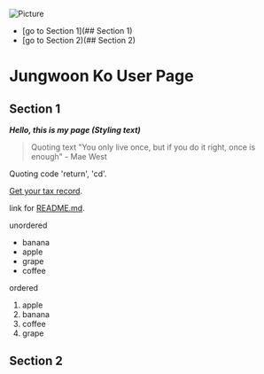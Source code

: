 ![Picture](https://www.chinalongbow.com/wp-content/uploads/2020/11/Eye-Wash-Station-A.jpg)
- [go to Section 1](## Section 1)
- [go to Section 2)(## Section 2)


# Jungwoon Ko User Page
## Section 1
***Hello, this is my page (Styling text)***
> Quoting text "You only live once, but if you do it right, once is enough" - Mae West

Quoting code 'return', 'cd'.

[Get your tax record](https://www.irs.gov/individuals/get-transcript).

link for [README.md](README.md).

unordered
- banana
- apple
- grape
- coffee

ordered
1. apple
2. banana
3. coffee
4. grape

## Section 2
